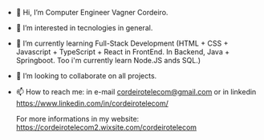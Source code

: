 - 👋 Hi, I’m Computer Engineer Vagner Cordeiro.
- 👀 I’m interested in tecnologies in general.
- 🌱 I’m currently learning Full-Stack Development (HTML + CSS + Javascript + TypeScript + React in FrontEnd. In Backend, Java + Springboot. Too i'm currently learn Node.JS ands SQL.)
- 💞️ I’m looking to collaborate on all projects.
- 📫 How to reach me: in e-mail cordeirotelecom@gmail.com or in linkedin https://www.linkedin.com/in/cordeirotelecom/

     For more informations in my website: https://cordeirotelecom2.wixsite.com/cordeirotelecom

<!---
cordeirotelecom/cordeirotelecom is a ✨ special ✨ repository because its `README.md` (this file) appears on your GitHub profile.
You can click the Preview link to take a look at your changes.
--->
